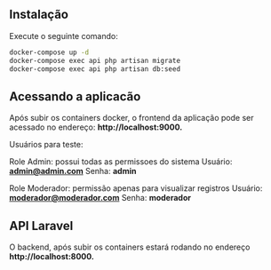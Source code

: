 ## Instalação

Execute o seguinte comando:

```bash
docker-compose up -d
docker-compose exec api php artisan migrate
docker-compose exec api php artisan db:seed
```


## Acessando a aplicacão
Após subir os containers docker, o frontend da aplicação pode ser acessado no endereço: <b>http://localhost:9000.</b>

Usuários para teste:

Role Admin: possui todas as permissoes do sistema
Usuário: <b>admin@admin.com</b>
Senha: <b>admin</b>

Role Moderador: permissão apenas para visualizar registros
Usuário: <b>moderador@moderador.com</b>
Senha: <b>moderador</b>


## API Laravel
O backend, após subir os containers estará rodando no endereço <b>http://localhost:8000.</b>


